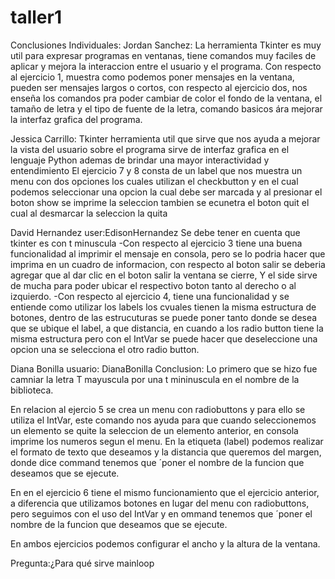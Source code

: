 ﻿# taller1
Conclusiones Individuales:
Jordan Sanchez: La herramienta Tkinter es muy util para expresar programas en ventanas, tiene comandos muy faciles de aplicar y mejora la interaccion entre el usuario y el programa. Con respecto al ejercicio 1, muestra como podemos poner mensajes en la ventana, pueden ser mensajes largos o cortos, con respecto al ejercicio dos, nos enseña los comandos pra poder cambiar de color el fondo de la ventana, el tamaño de letra y el tipo de fuente de la letra, comando basicos ára mejorar la interfaz grafica del programa.

Jessica Carrillo: Tkinter herramienta util que sirve que nos ayuda a mejorar la vista del usuario sobre el programa sirve de  interfaz grafica en el lenguaje Python ademas de brindar una mayor interactividad y entendimiento 
El ejercicio 7 y 8 consta de un label que nos muestra un menu con dos opciones los cuales utilizan el checkbutton y en el cual podemos seleccionar una opcion la cual debe ser marcada y al presionar el boton show se imprime la seleccion tambien se ecunetra el boton quit el cual al desmarcar la seleccion la quita 

David Hernandez  user:EdisonHernandez
Se debe tener en cuenta que tkinter es con t minuscula
-Con respecto al ejercicio 3 tiene una buena funcionalidad  al imprimir el mensaje en consola, pero se lo podria hacer que imprima
en un cuadro de informacion, con respecto al boton salir se deberia agregar que al dar clic en el boton salir la ventana se cierre, Y el side sirve de mucha para 
poder ubicar el respectivo boton tanto al derecho o al izquierdo.
-Con respecto al ejercicio 4, tiene una funcionalidad y se entiende como utilizar los labels los cvuales tienen la misma estructura de botones, dentro de 
las estrucuturas se puede poner tanto donde se desea que se ubique el label, a que distancia, en cuando a los radio button tiene la misma estructura pero con el IntVar 
se puede hacer que deseleccione una opcion una se selecciona el otro radio button.
 
Diana Bonilla usuario: DianaBonilla
Conclusion:
Lo primero que se hizo fue camniar la letra T mayuscula por una t mininuscula
en el nombre de la biblioteca.

En relacion al ejercio 5 se crea un menu con radiobuttons y para ello se utiliza
el IntVar, este comando nos ayuda para que cuando seleccionemos un elemento se quite 
la seleccion de un elemento anterior, en consola imprime los numeros segun el menu.
En la etiqueta (label) podemos realizar el formato de texto que deseamos y la distancia
que queremos del margen, donde dice command tenemos que ´poner el nombre de la funcion
que deseamos que se ejecute.

En en el ejercicio 6 tiene el mismo funcionamiento que el ejercicio anterior, a diferencia
que utilizamos botones en lugar del menu con radiobuttons, pero seguimos con el uso del 
IntVar y en ommand tenemos que ´poner el nombre de la funcion
que deseamos que se ejecute.

En ambos ejercicios podemos configurar el ancho y la altura de la ventana.

Pregunta:¿Para qué sirve mainloop
